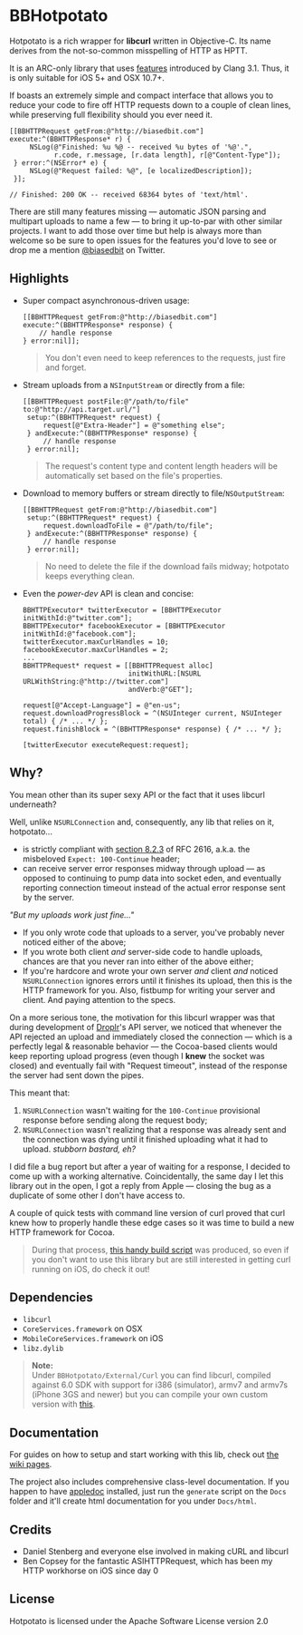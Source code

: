 BBHotpotato
===========

Hotpotato is a rich wrapper for **libcurl** written in Objective-C. Its name derives from the not-so-common misspelling of HTTP as HPTT.

It is an ARC-only library that uses [features](http://clang.llvm.org/docs/ObjectiveCLiterals.html) introduced by Clang 3.1. Thus, it is only suitable for iOS 5+ and OSX 10.7+.

If boasts an extremely simple and compact interface that allows you to reduce your code to fire off HTTP requests down to a couple of clean lines, while preserving full flexibility should you ever need it.

````objc
[[BBHTTPRequest getFrom:@"http://biasedbit.com"] execute:^(BBHTTPResponse* r) {
     NSLog(@"Finished: %u %@ -- received %u bytes of '%@'.",
           r.code, r.message, [r.data length], r[@"Content-Type"]);
 } error:^(NSError* e) {
     NSLog(@"Request failed: %@", [e localizedDescription]);
 }];

// Finished: 200 OK -- received 68364 bytes of 'text/html'.
````

There are still many features missing &mdash; automatic JSON parsing and multipart uploads to name a few &mdash; to bring it up-to-par with other similar projects. I want to add those over time but help is always more than welcome so be sure to open issues for the features you'd love to see or drop me a mention [@biasedbit](http://twitter.com/biasedbit) on Twitter.


## Highlights

* Super compact asynchronous-driven usage:

    ````objc
    [[BBHTTPRequest getFrom:@"http://biasedbit.com"] execute:^(BBHTTPResponse* response) {
        // handle response
    } error:nil]];
    ````

    > You don't even need to keep references to the requests, just fire and forget.

* Stream uploads from a `NSInputStream` or directly from a file:

    ````objc
    [[BBHTTPRequest postFile:@"/path/to/file" to:@"http://api.target.url/"]
     setup:^(BBHTTPRequest* request) {
         request[@"Extra-Header"] = @"something else";
     } andExecute:^(BBHTTPResponse* response) {
         // handle response
     } error:nil];
    ````
    
    > The request's content type and content length headers will be automatically set based on the file's properties.

* Download to memory buffers or stream directly to file/`NSOutputStream`:

    ````objc
    [[BBHTTPRequest getFrom:@"http://biasedbit.com"]
     setup:^(BBHTTPRequest* request) {
         request.downloadToFile = @"/path/to/file";
     } andExecute:^(BBHTTPResponse* response) {
         // handle response
     } error:nil];
    ````

    > No need to delete the file if the download fails midway; hotpotato keeps everything clean.

* Even the *power-dev* API is clean and concise:

    ````objc
    BBHTTPExecutor* twitterExecutor = [BBHTTPExecutor initWithId:@"twitter.com"];
    BBHTTPExecutor* facebookExecutor = [BBHTTPExecutor initWithId:@"facebook.com"];
    twitterExecutor.maxCurlHandles = 10;
    facebookExecutor.maxCurlHandles = 2;
    ...
    BBHTTPRequest* request = [[BBHTTPRequest alloc]
                              initWithURL:[NSURL URLWithString:@"http://twitter.com"]
                              andVerb:@"GET"];

    request[@"Accept-Language"] = @"en-us";
    request.downloadProgressBlock = ^(NSUInteger current, NSUInteger total) { /* ... */ };
    request.finishBlock = ^(BBHTTPResponse* response) { /* ... */ };

    [twitterExecutor executeRequest:request];
    ````


## Why?

You mean other than its super sexy API or the fact that it uses libcurl underneath?

Well, unlike `NSURLConnection` and, consequently, any lib that relies on it, hotpotato...

* is strictly compliant with [section 8.2.3](http://tools.ietf.org/html/rfc2616#section-8.2.3) of RFC 2616, a.k.a. the misbeloved `Expect: 100-Continue` header;
* can receive server error responses midway through upload &mdash; as opposed to continuing to pump data into socket eden, and eventually reporting connection timeout instead of the actual error response sent by the server.

*"But my uploads work just fine..."*

* If you only wrote code that uploads to a server, you've probably never noticed either of the above;
* If you wrote both client *and* server-side code to handle uploads, chances are that you never ran into either of the above either;
* If you're hardcore and wrote your own server *and* client *and* noticed `NSURLConnection` ignores errors until it finishes its upload, then this is the HTTP framework for you. Also, fistbump for writing your server and client. And paying attention to the specs.

On a more serious tone, the motivation for this libcurl wrapper was that during development of [Droplr](http://droplr.com)'s API server, we noticed that whenever the API rejected an upload and immediately closed the connection &mdash; which is a perfectly legal & reasonable behavior &mdash; the Cocoa-based clients would keep reporting upload progress (even though I **knew** the socket was closed) and eventually fail with "Request timeout", instead of the response the server had sent down the pipes.

This meant that:

1. `NSURLConnection` wasn't waiting for the `100-Continue` provisional response before sending along the request body;
2. `NSURLConnection` wasn't realizing that a response was already sent and the connection was dying until it finished uploading what it had to upload. *stubborn bastard, eh?*

I did file a bug report but after a year of waiting for a response, I decided to come up with a working alternative. Coincidentally, the same day I let this library out in the open, I got a reply from Apple &mdash; closing the bug as a duplicate of some other I don't have access to.

A couple of quick tests with command line version of curl proved that curl knew how to properly handle these edge cases so it was time to build a new HTTP framework for Cocoa.

> During that process, [this handy build script](https://github.com/brunodecarvalho/curl-ios-build-scripts) was produced, so even if you don't want to use this library but are still interested in getting curl running on iOS, do check it out!


## Dependencies

* `libcurl`
* `CoreServices.framework` on OSX
* `MobileCoreServices.framework` on iOS
* `libz.dylib`

> **Note:**  
> Under `BBHotpotato/External/Curl` you can find libcurl, compiled against 6.0 SDK with support for i386 (simulator), armv7 and armv7s (iPhone 3GS and newer) but you can compile your own custom version with [this](https://github.com/brunodecarvalho/curl-ios-build-scripts).


## Documentation

For guides on how to setup and start working with this lib, check out [the wiki pages](https://github.com/brunodecarvalho/BBHotpotato/wiki).

The project also includes comprehensive class-level documentation. If you happen to have [appledoc](https://github.com/tomaz/appledoc) installed, just run the `generate` script on the `Docs` folder and it'll create html documentation for you under `Docs/html`.


## Credits

* Daniel Stenberg and everyone else involved in making cURL and libcurl
* Ben Copsey for the fantastic ASIHTTPRequest, which has been my HTTP workhorse on iOS since day 0


## License

Hotpotato is licensed under the Apache Software License version 2.0
